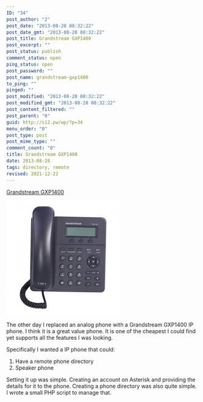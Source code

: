 ```yaml
---
ID: "34"
post_author: "2"
post_date: "2013-08-28 08:32:22"
post_date_gmt: "2013-08-28 08:32:22"
post_title: Grandstream GXP1400
post_excerpt: ""
post_status: publish
comment_status: open
ping_status: open
post_password: ""
post_name: grandstream-gxp1400
to_ping: ""
pinged: ""
post_modified: "2013-08-28 08:32:22"
post_modified_gmt: "2013-08-28 08:32:22"
post_content_filtered: ""
post_parent: "0"
guid: http://s12.pw/wp/?p=34
menu_order: "0"
post_type: post
post_mime_type: ""
comment_count: "0"
title: Grandstream GXP1400
date: 2013-08-28
tags: directory, remote
revised: 2021-12-22
---
```


[Grandstream GXP1400](http://www.grandstream.com/products/ip-voice-telephony/enterprise-ip-phones/product/gxp1400/1405)

![gs](/images/2013/gxp1400.jpg)

The other day I replaced an analog phone with a Grandstream GXP1400 IP phone. I think it is a great value phone. It is one of the cheapest I could find yet supports all the features I was looking.

Specifically I wanted a IP phone that could:

1.  Have a remote phone directory
2.  Speaker phone

Setting it up was simple. Creating an account on Asterisk and providing the details for it to the phone. Creating a phone directory was also quite simple. I wrote a small PHP script to manage that.

